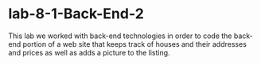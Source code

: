 # lab-8-1-Back-End-2

This lab we worked with back-end technologies in order to code the back-end portion of a web site that keeps track of houses and their addresses and prices as well as adds a picture to the listing.
